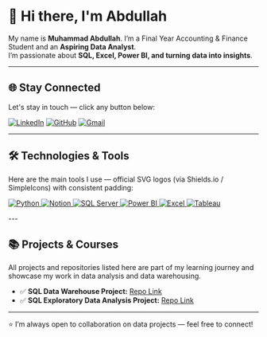 # 👋 Hi there, I'm Abdullah

My name is **Muhammad Abdullah**. I’m a Final Year Accounting & Finance Student and an **Aspiring Data Analyst**.  
I’m passionate about **SQL, Excel, Power BI, and turning data into insights**.

---

## 🌐 Stay Connected

Let's stay in touch — click any button below:

[![LinkedIn](https://img.shields.io/badge/LinkedIn-0A66C2?style=for-the-badge&logo=linkedin&logoColor=white)](https://www.linkedin.com/in/muhammad-abdullah-27aa02257/) [![GitHub](https://img.shields.io/badge/GitHub-000000?style=for-the-badge&logo=github&logoColor=white)](https://github.com/Aquadorius) [![Gmail](https://img.shields.io/badge/Gmail-D14836?style=for-the-badge&logo=gmail&logoColor=white)](mailto:yourgmail@gmail.com)

---

## 🛠️ Technologies & Tools

Here are the main tools I use — official SVG logos (via Shields.io / SimpleIcons) with consistent padding:

<p align="left">
  <a href="https://www.python.org/" target="_blank">
    <img src="https://skillicons.dev/icons?i=py" alt="Python"/>
  </a>
  <a href="https://www.notion.so/" target="_blank">
    <img src="https://skillicons.dev/icons?i=notion" alt="Notion"/>
  </a>
  <a href="https://www.microsoft.com/en-us/sql-server" target="_blank">
    <img src="https://skillicons.dev/icons?i=mysql" alt="SQL Server"/>
  </a>
  <a href="https://powerbi.microsoft.com/" target="_blank">
    <img src="https://skillicons.dev/icons?i=powerbi" alt="Power BI"/>
  </a>
  <a href="https://www.microsoft.com/en-us/microsoft-365/excel" target="_blank">
    <img src="https://skillicons.dev/icons?i=excel" alt="Excel"/>
  </a>
  <a href="https://www.tableau.com/" target="_blank">
    <img src="https://skillicons.dev/icons?i=tableau" alt="Tableau"/>
  </a>
</p>
---

## 📚 Projects & Courses

All projects and repositories listed here are part of my learning journey and showcase my work in data analysis and data warehousing.

- ✅ **SQL Data Warehouse Project:** [Repo Link](https://github.com/Aquadorius/SQL-Data-Warehouse-Project.git)  
- ✅ **SQL Exploratory Data Analysis Project:** [Repo Link](https://github.com/Aquadorius/SQL-Exploratory-Data-Analytics.git)

---

⭐ I’m always open to collaboration on data projects — feel free to connect!
